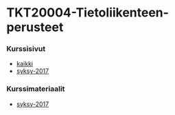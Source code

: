 # TKT20004-Tietoliikenteen-perusteet

### Kurssisivut
* [kaikki](https://courses.helsinki.fi/fi/tkt20004/)
* [syksy-2017](https://courses.helsinki.fi/fi/tkt20004/119284953)

### Kurssimateriaalit
* [syksy-2017]()
